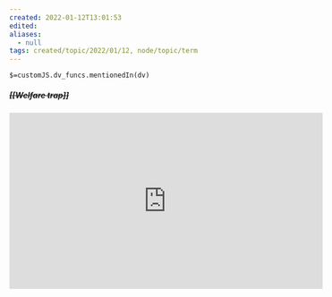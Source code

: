 ```yaml
---
created: 2022-01-12T13:01:53 
edited: 
aliases:
  - null
tags: created/topic/2022/01/12, node/topic/term
---
```

`$=customJS.dv_funcs.mentionedIn(dv)`

##### <s class="topic-title">[[Welfare trap]]</s>

<iframe width="560" height="315" src="https://www.youtube.com/embed/D9N7QaIOkG8" title="YouTube video player" frameborder="0" allow="accelerometer; autoplay; clipboard-write; encrypted-media; gyroscope; picture-in-picture" allowfullscreen/> 
^[[Why is it so hard to escape poverty? - Ann-Helén Bay - YouTube](https://www.youtube.com/watch?v=D9N7QaIOkG8)]

**See**::
*`$=customJS.dv_funcs.outlinedIn(dv, this)`*